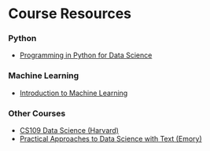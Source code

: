 # Course Resources

### Python

* [Programming in Python for Data Science](https://prog-learn.mds.ubc.ca/)

### Machine Learning

* [Introduction to Machine Learning](https://ml-learn.mds.ubc.ca/)

### Other Courses

* [CS109 Data Science \(Harvard\)](http://cs109.github.io/2015/)
* [Practical Approaches to Data Science with Text \(Emory\)](https://github.com/laurenfklein/QTM340-Fall21)


